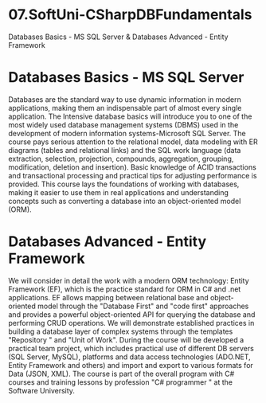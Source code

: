 # 07.SoftUni-CSharpDBFundamentals

Databases Basics - MS SQL Server &amp; Databases Advanced - Entity Framework

# Databases Basics - MS SQL Server

Databases are the standard way to use dynamic information in modern applications, making them an indispensable part of almost every single application.
The Intensive database basics will introduce you to one of the most widely used database management systems (DBMS) used in the development of modern information systems-Microsoft SQL Server. The course pays serious attention to the relational model, data modeling with ER diagrams (tables and relational links) and the SQL work language (data extraction, selection, projection, compounds, aggregation, grouping, modification, deletion and insertion). Basic knowledge of ACID transactions and transactional processing and practical tips for adjusting performance is provided.
This course lays the foundations of working with databases, making it easier to use them in real applications and understanding concepts such as converting a database into an object-oriented model (ORM).

# Databases Advanced - Entity Framework

We will consider in detail the work with a modern ORM technology: Entity Framework (EF), which is the practice standard for ORM in C# and .net applications. EF allows mapping between relational base and object-oriented model through the "Database First" and "code first" approaches and provides a powerful object-oriented API for querying the database and performing CRUD operations. We will demonstrate established practices in building a database layer of complex systems through the templates  "Repository " and "Unit of Work". 
During the course will be developed a practical team project, which includes practical use of different DB servers (SQL Server, MySQL), platforms and data access technologies (ADO.NET, Entity Framework and others) and import and export to various formats for Data (JSON, XML). 
The course is part of the overall program with C# courses and training lessons by profession  "C# programmer " at the Software University.
